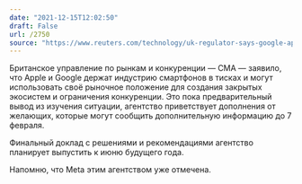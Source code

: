 ```yaml
---
date: "2021-12-15T12:02:50"
draft: False
url: /2750
source: "https://www.reuters.com/technology/uk-regulator-says-google-apple-have-vice-like-grip-2021-12-14/"
---
```


Британское управление по рынкам и конкуренции — CMA — заявило, что Apple и Google держат индустрию смартфонов в тисках и могут использовать своё рыночное положение для создания закрытых экосистем и ограничения конкуренции. Это пока предварительный вывод из изучения ситуации, агентство приветствует дополнения от желающих, которые могут сообщить дополнительную информацию до 7 февраля. 

Финальный доклад с решениями и рекомендациями агентство планирует выпустить к июню будущего года.

Напомню, что Meta этим агентством уже отмечена.
